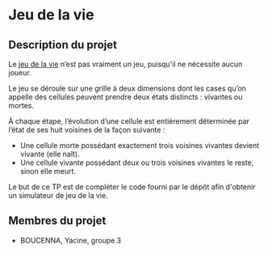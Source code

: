 # Jeu de la vie

## Description du projet 

Le [jeu de la vie](https://fr.wikipedia.org/wiki/Jeu_de_la_vie) n’est pas vraiment un jeu, puisqu'il ne nécessite aucun joueur.

Le jeu se déroule sur une grille à deux dimensions dont les cases qu’on appelle des cellules peuvent prendre deux états distincts : vivantes ou mortes.

À chaque étape, l’évolution d’une cellule est entièrement déterminée par l’état de ses huit voisines de la façon suivante :

- Une cellule morte possédant exactement trois voisines vivantes devient vivante (elle naît).
- Une cellule vivante possédant deux ou trois voisines vivantes le reste, sinon elle meurt.

Le but de ce TP est de compléter le code fourni par le dépôt afin d'obtenir un simulateur de jeu de la vie.

## Membres du projet

- BOUCENNA, Yacine, groupe 3

